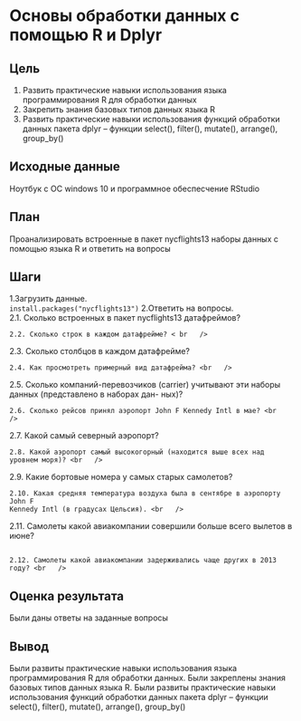 # Основы обработки данных с помощью R и Dplyr
## Цель
1. Развить практические навыки использования языка программирования R для
обработки данных
2. Закрепить знания базовых типов данных языка R
3. Развить практические навыки использования функций обработки данных пакета
dplyr – функции select(), filter(), mutate(), arrange(), group_by()
## Исходные данные
Ноутбук с ОС windows 10 и программное обеспесчение RStudio
## План
Проанализировать встроенные в пакет nycflights13 наборы данных с помощью
языка R и ответить на вопросы
## Шаги

1.Загрузить данные.  <br   />
``` install.packages("nycflights13") ```
2.Ответить на вопросы. <br   />
2.1. Сколько встроенных в пакет nycflights13 датафреймов? <br   />
```
2.2. Сколько строк в каждом датафрейме? < br   />
```
2.3. Сколько столбцов в каждом датафрейме? <br   />
```
2.4. Как просмотреть примерный вид датафрейма? <br   />
```
2.5. Сколько компаний-перевозчиков (carrier) учитывают эти наборы данных
(представлено в наборах дан- ных)? <br   />
```
2.6. Сколько рейсов принял аэропорт John F Kennedy Intl в мае? <br   />
```
2.7. Какой самый северный аэропорт? <br   />
```
2.8. Какой аэропорт самый высокогорный (находится выше всех над уровнем моря)? <br   />
```
2.9. Какие бортовые номера у самых старых самолетов? <br   />
```
2.10. Какая средняя температура воздуха была в сентябре в аэропорту John F
Kennedy Intl (в градусах Цельсия). <br   />
```
2.11. Самолеты какой авиакомпании совершили больше всего вылетов в июне? <br   />
```

2.12. Самолеты какой авиакомпании задерживались чаще других в 2013 году? <br   />
```

## Оценка результата
Были даны ответы на заданные вопросы
## Вывод
Были развиты практические навыки использования языка программирования R для
обработки данных. Были закреплены знания базовых типов данных языка R. Были развиты  практические навыки использования функций обработки данных пакета
dplyr – функции select(), filter(), mutate(), arrange(), group_by()
